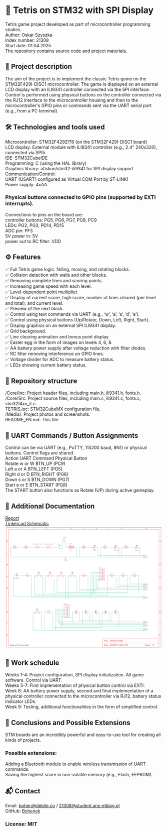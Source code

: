 # 🧱 Tetris on STM32 with SPI Display
Tetris game project developed as part of microcontroller programming studies.  
Author: Oskar Szyszka  
Index number: 21308  
Start date: 01.04.2025  
The repository contains source code and project materials.  
## 📌 Project description
The aim of the project is to implement the classic Tetris game on the STM32F429I-DISC1 microcontroller. The game is displayed on an external LCD display with an ILI9341 controller connected via the SPI interface. Control is performed using physical buttons on the controller connected via the RJ12 interface to the microcontroller housing and then to the microcontroller's GPIO pins or commands sent via the UART serial port (e.g., from a PC terminal).
## 🛠️ Technologies and tools used
Microcontroller: STM32F429ZIT6 (on the STM32F429I-DISC1 board)  
LCD display: External module with ILI9341 controller (e.g., 2.4" 240x320), connected via SPI5.  
IDE: STM32CubeIDE  
Programming: C (using the HAL library)  
Graphics library: afiskon/stm32-ili9341 for SPI display support  
Communication/Control:  
UART (USART1 configured as Virtual COM Port by ST-LINK)\
Power supply: 4xAA
### Physical buttons connected to GPIO pins (supported by EXTI interrupts).  
 
Connections to pins on the board are:  
controller buttons: PG5, PG6, PG7, PG8, PC9  
LEDs: PG2, PG3, PD14, PD15  
ADC pin: PF3  
5V power in: 5V  
power out to RC filter: VDD  
## ⚙️ Features  
✅ Full Tetris game logic: falling, moving, and rotating blocks.  
✅ Collision detection with walls and other blocks.  
✅ Removing complete lines and scoring points.  
✅ Increasing game speed with each level.  
✅ Level-dependent point multiplier.  
✅ Display of current score, high score, number of lines cleared (per level and total), and current level.  
✅ Preview of the next block.  
✅ Control using text commands via UART (e.g., ‘w’, ‘a’, ‘s’, ‘d’, ‘e’).  
✅ Control using physical buttons (Up/Rotate, Down, Left, Right, Start).  
✅ Display graphics on an external SPI ILI9341 display.  
✅ Grid background.  
✅ Line clearing animation and bonus point display.  
✅ Easter egg in the form of images on levels 4, 6, 8.  
✅ AA battery power supply after voltage reduction with filter diodes.  
✅ RC filter removing interference on GPIO lines.  
✅ Voltage divider for ADC to measure battery status.  
✅ LEDs showing current battery status.  
## 📁 Repository structure
/Core/Inc: Project header files, including main.h, ili9341.h, fonts.h.  
/Core/Src: Project source files, including main.c, ili9341.c, fonts.c, stm32f4xx_it.c.  
TETRIS.ioc: STM32CubeMX configuration file.  
/Media/: Project photos and screenshots.  
README_EN.md: This file.  
## 🔌 UART Commands / Button Assignments
Control can be via UART (e.g., PuTTY, 115200 baud, 8N1) or physical buttons. Control flags are shared.  
Action    UART Command    Physical Button  
Rotate    w or W    BTN_UP (PC9)  
Left    a or A    BTN_LEFT (PG5)  
Right    d or D    BTN_RIGHT (PG6)  
Down    s or S    BTN_DOWN (PG7)  
Start    e or E    BTN_START (PG8)  
The START button also functions as Rotate (UP) during active gameplay.  
## 📄 Additional Documentation  
[Report](TETRIS_REPORT_21308.pdf)  
[Tinkercad Schematic](SCHEMATIC.pdf)  
![SCHEMATIC](/Media/SCHEMATIC.png)  
## 📅 Work schedule
Weeks 1-4: Project configuration, SPI display initialization. All game software. Control via UART.  
Weeks 5-7: First implementation of physical button control via EXTI.  
Week 8:   AA battery power supply, second and final implementation of a physical controller connected to the microcontroller via RJ12, battery status indicator LEDs.  
Week 9:   Testing, additional functionalities in the form of simplified control.  
## 🧠 Conclusions and Possible Extensions
STM boards are an incredibly powerful and easy-to-use tool for creating all kinds of projects.  
### Possible extensions:  
Adding a Bluetooth module to enable wireless transmission of UART commands.  
Saving the highest score in non-volatile memory (e.g., Flash, EEPROM).  
## 📬 Contact
Email: bohen@debile.co / 21308@student.ans-elblag.pl  
GitHub: [Bohenek](https://github.com/Bohenek)  
### License: MIT
